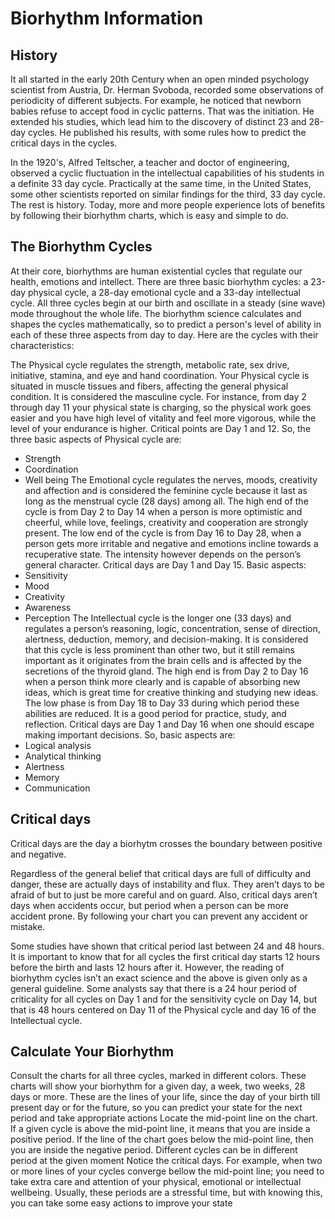 # Biorhythm Information

## History
It all started in the early 20th Century when an open minded psychology scientist from Austria, Dr. Herman Svoboda, recorded some observations of periodicity of different subjects. For example, he noticed that newborn babies refuse to accept food in cyclic patterns. That was the initiation. He extended his studies, which lead him to the discovery of distinct 23 and 28-day cycles. He published his results, with some rules how to predict the critical days in the cycles.

In the 1920's, Alfred Teltscher, a teacher and doctor of engineering, observed a cyclic fluctuation in the intellectual capabilities of his students in a definite 33 day cycle. Practically at the same time, in the United States, some other scientists reported on similar findings for the third, 33 day cycle. The rest is history. Today, more and more people experience lots of benefits by following their biorhythm charts, which is easy and simple to do.

## The Biorhythm Cycles
At their core, biorhythms are human existential cycles that regulate our health, emotions and intellect. There are three basic biorhythm cycles: a 23-day physical cycle, a 28-day emotional cycle and a 33-day intellectual cycle. All three cycles begin at our birth and oscillate in a steady (sine wave) mode throughout the whole life. The biorhythm science calculates and shapes the cycles mathematically, so to predict a person's level of ability in each of these three aspects from day to day. Here are the cycles with their characteristics:

The Physical cycle regulates the strength, metabolic rate, sex drive, initiative, stamina, and eye and hand coordination. Your Physical cycle is situated in muscle tissues and fibers, affecting the general physical condition. It is considered the masculine cycle. For instance, from day 2 through day 11 your physical state is charging, so the physical work goes easier and you have high level of vitality and feel more vigorous, while the level of your endurance is higher. Critical points are Day 1 and 12. So, the three basic aspects of Physical cycle are:
* Strength
* Coordination
* Well being
The Emotional cycle regulates the nerves, moods, creativity and affection and is considered the feminine cycle because it last as long as the menstrual cycle (28 days) among all. The high end of the cycle is from Day 2 to Day 14 when a person is more optimistic and cheerful, while love, feelings, creativity and cooperation are strongly present. The low end of the cycle is from Day 16 to Day 28, when a person gets more irritable and negative and emotions incline towards a recuperative state. The intensity however depends on the person’s general character. Critical days are Day 1 and Day 15. Basic aspects:
* Sensitivity
* Mood
* Creativity
* Awareness
* Perception
The Intellectual cycle is the longer one (33 days) and regulates a person’s reasoning, logic, concentration, sense of direction, alertness, deduction, memory, and decision-making. It is considered that this cycle is less prominent than other two, but it still remains important as it originates from the brain cells and is affected by the secretions of the thyroid gland. The high end is from Day 2 to Day 16 when a person think more clearly and is capable of absorbing new ideas, which is great time for creative thinking and studying new ideas. The low phase is from Day 18 to Day 33 during which period these abilities are reduced. It is a good period for practice, study, and reflection. Critical days are Day 1 and Day 16 when one should escape making important decisions. So, basic aspects are:
* Logical analysis
* Analytical thinking
* Alertness
* Memory
* Communication

## Critical days
Critical days are the day a biorhytm crosses the boundary between positive and negative.

Regardless of the general belief that critical days are full of difficulty and danger, these are actually days of instability and flux. They aren’t days to be afraid of but to just be more careful and on guard. Also, critical days aren’t days when accidents occur, but period when a person can be more accident prone. By following your chart you can prevent any accident or mistake.

Some studies have shown that critical period last between 24 and 48 hours. It is important to know that for all cycles the first critical day starts 12 hours before the birth and lasts 12 hours after it. However, the reading of biorhythm cycles isn’t an exact science and the above is given only as a general guideline. Some analysts say that there is a 24 hour period of criticality for all cycles on Day 1 and for the sensitivity cycle on Day 14, but that is 48 hours centered on Day 11 of the Physical cycle and day 16 of the Intellectual cycle. 

## Calculate Your Biorhythm

Consult the charts for all three cycles, marked in different colors. These charts will show your biorhythm for a given day, a week, two weeks, 28 days or more. These are the lines of your life, since the day of your birth till present day or for the future, so you can predict your state for the next period and take appropriate actions
Locate the mid-point line on the chart. If a given cycle is above the mid-point line, it means that you are inside a positive period. If the line of the chart goes below the mid-point line, then you are inside the negative period. Different cycles can be in different period at the given moment
Notice the critical days. For example, when two or more lines of your cycles converge bellow the mid-point line; you need to take extra care and attention of your physical, emotional or intellectual wellbeing. Usually, these periods are a stressful time, but with knowing this, you can take some easy actions to improve your state